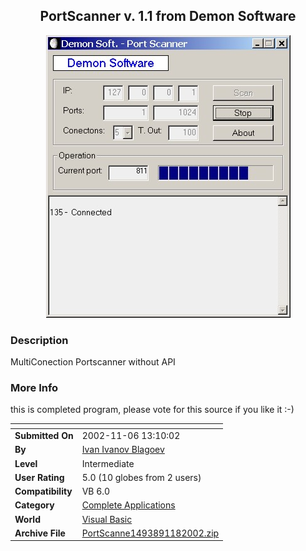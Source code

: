 ﻿<div align="center">

## PortScanner v\. 1\.1 from Demon Software

<img src="PIC20021181430236735.jpg">
</div>

### Description

MultiConection Portscanner without API
 
### More Info
 
this is completed program, please vote for this source if you like it :-)


<span>             |<span>
---                |---
**Submitted On**   |2002-11-06 13:10:02
**By**             |[Ivan Ivanov Blagoev](https://github.com/Planet-Source-Code/PSCIndex/blob/master/ByAuthor/ivan-ivanov-blagoev.md)
**Level**          |Intermediate
**User Rating**    |5.0 (10 globes from 2 users)
**Compatibility**  |VB 6\.0
**Category**       |[Complete Applications](https://github.com/Planet-Source-Code/PSCIndex/blob/master/ByCategory/complete-applications__1-27.md)
**World**          |[Visual Basic](https://github.com/Planet-Source-Code/PSCIndex/blob/master/ByWorld/visual-basic.md)
**Archive File**   |[PortScanne1493891182002\.zip](https://github.com/Planet-Source-Code/ivan-ivanov-blagoev-portscanner-v-1-1-from-demon-software__1-40524/archive/master.zip)








